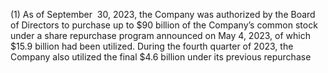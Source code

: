 (1) As  of  September  30,  2023,  the  Company  was  authorized  by  the  Board  of  Directors  to  purchase  up  to  $90  billion  of  the
Company’s common stock under a share repurchase program announced on May 4, 2023, of which $15.9 billion had been
utilized.  During  the  fourth  quarter  of  2023,  the  Company  also  utilized  the  final  $4.6  billion  under  its  previous  repurchase